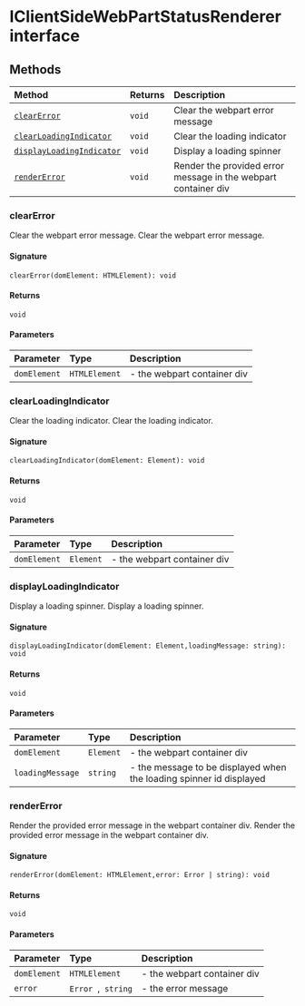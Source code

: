 # IClientSideWebPartStatusRenderer interface













## Methods

| Method	   |  Returns	| Description|
|:-------------|:-------|:-----------|
|[`clearError`](#clearerror)      | `void` | Clear the webpart error message |
|[`clearLoadingIndicator`](#clearloadingindicator)      | `void` | Clear the loading indicator |
|[`displayLoadingIndicator`](#displayloadingindicator)      | `void` | Display a loading spinner |
|[`renderError`](#rendererror)      | `void` | Render the provided error message in the webpart container div |




### clearError

Clear the webpart error message. 
Clear the webpart error message.

#### Signature
`clearError(domElement: HTMLElement): void`

#### Returns
`void`


#### Parameters


| Parameter	   | Type    | Description |
|:-------------|:---------------|:------------|
| `domElement`    | `HTMLElement` | - the webpart container div |


### clearLoadingIndicator

Clear the loading indicator. 
Clear the loading indicator.

#### Signature
`clearLoadingIndicator(domElement: Element): void`

#### Returns
`void`


#### Parameters


| Parameter	   | Type    | Description |
|:-------------|:---------------|:------------|
| `domElement`    | `Element` | - the webpart container div |


### displayLoadingIndicator

Display a loading spinner. 
Display a loading spinner.

#### Signature
`displayLoadingIndicator(domElement: Element,loadingMessage: string): void`

#### Returns
`void`


#### Parameters


| Parameter	   | Type    | Description |
|:-------------|:---------------|:------------|
| `domElement`    | `Element` | - the webpart container div |
| `loadingMessage`    | `string` | - the message to be displayed when the loading spinner id displayed |


### renderError

Render the provided error message in the webpart container div. 
Render the provided error message in the webpart container div.

#### Signature
`renderError(domElement: HTMLElement,error: Error | string): void`

#### Returns
`void`


#### Parameters


| Parameter	   | Type    | Description |
|:-------------|:---------------|:------------|
| `domElement`    | `HTMLElement` | - the webpart container div |
| `error`    | `Error `,` string` | - the error message |

